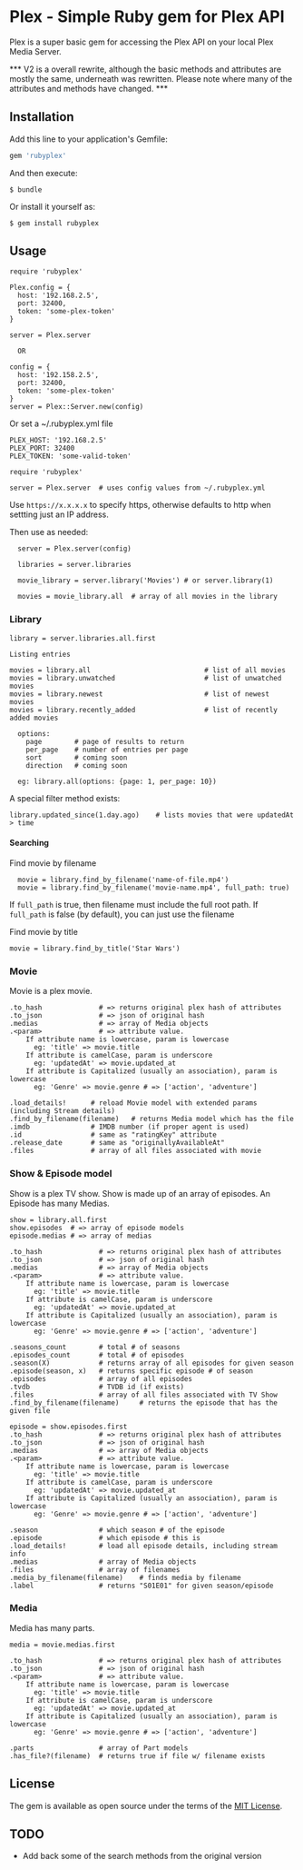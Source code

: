 # Plex - Simple Ruby gem for Plex API

Plex is a super basic gem for accessing the Plex API on your local Plex Media Server. 

*** V2 is a overall rewrite, although the basic methods and attributes are mostly the same, underneath
was rewritten. Please note where many of the attributes and methods have changed. ***


## Installation

Add this line to your application's Gemfile:

```ruby
gem 'rubyplex'
```

And then execute:

    $ bundle

Or install it yourself as:

    $ gem install rubyplex

## Usage

```
require 'rubyplex'

Plex.config = {
  host: '192.168.2.5',
  port: 32400,
  token: 'some-plex-token'
}

server = Plex.server

  OR

config = {
  host: '192.158.2.5',
  port: 32400,
  token: 'some-plex-token'
}
server = Plex::Server.new(config)

```

Or set a ~/.rubyplex.yml file 

```
PLEX_HOST: '192.168.2.5'
PLEX_PORT: 32400
PLEX_TOKEN: 'some-valid-token'
```

``` 
require 'rubyplex'

server = Plex.server  # uses config values from ~/.rubyplex.yml
```



Use ```https://x.x.x.x``` to specify https, otherwise defaults to http when settting just an IP address.



Then use as needed:

```
  server = Plex.server(config)

  libraries = server.libraries

  movie_library = server.library('Movies') # or server.library(1)

  movies = movie_library.all  # array of all movies in the library
```

### Library

```
library = server.libraries.all.first

Listing entries

movies = library.all                            # list of all movies
movies = library.unwatched                      # list of unwatched movies
movies = library.newest                         # list of newest movies
movies = library.recently_added                 # list of recently added movies

  options:
    page        # page of results to return
    per_page    # number of entries per page
    sort        # coming soon
    direction   # coming soon

  eg: library.all(options: {page: 1, per_page: 10})
```

A special filter method exists:

```
library.updated_since(1.day.ago)    # lists movies that were updatedAt > time
```

#### Searching

Find movie by filename
``` 
  movie = library.find_by_filename('name-of-file.mp4')
  movie = library.find_by_filename('movie-name.mp4', full_path: true)
```
If ```full_path``` is true, then filename must include the full root path.
If ```full_path``` is false (by default), you can just use the filename

Find movie by title

```
movie = library.find_by_title('Star Wars')
```

### Movie

Movie is a plex movie.

```
.to_hash              # => returns original plex hash of attributes
.to_json              # => json of original hash
.medias               # => array of Media objects
.<param>              # => attribute value. 
    If attribute name is lowercase, param is lowercase
      eg: 'title' => movie.title
    If attribute is camelCase, param is underscore  
      eg: 'updatedAt' => movie.updated_at
    If attribute is Capitalized (usually an association), param is lowercase 
      eg: 'Genre' => movie.genre # => ['action', 'adventure']

.load_details!      # reload Movie model with extended params (including Stream details)
.find_by_filename(filename)   # returns Media model which has the file 
.imdb               # IMDB number (if proper agent is used)
.id                 # same as "ratingKey" attribute
.release_date       # same as "originallyAvailableAt"
.files              # array of all files associated with movie
```

### Show & Episode model

Show is a plex TV show. Show is made up of an array of episodes. An Episode has many Medias.

```
show = library.all.first
show.episodes  # => array of episode models
episode.medias # => array of medias

.to_hash              # => returns original plex hash of attributes
.to_json              # => json of original hash
.medias               # => array of Media objects
.<param>              # => attribute value. 
    If attribute name is lowercase, param is lowercase
      eg: 'title' => movie.title
    If attribute is camelCase, param is underscore  
      eg: 'updatedAt' => movie.updated_at
    If attribute is Capitalized (usually an association), param is lowercase 
      eg: 'Genre' => movie.genre # => ['action', 'adventure']

.seasons_count        # total # of seasons
.episodes_count       # total # of episodes
.season(X)            # returns array of all episodes for given season
.episode(season, x)   # returns specific episode # of season
.episodes             # array of all episodes
.tvdb                 # TVDB id (if exists)
.files                # array of all files associated with TV Show
.find_by_filename(filename)     # returns the episode that has the given file
```

```
episode = show.episodes.first
.to_hash              # => returns original plex hash of attributes
.to_json              # => json of original hash
.medias               # => array of Media objects
.<param>              # => attribute value. 
    If attribute name is lowercase, param is lowercase
      eg: 'title' => movie.title
    If attribute is camelCase, param is underscore  
      eg: 'updatedAt' => movie.updated_at
    If attribute is Capitalized (usually an association), param is lowercase 
      eg: 'Genre' => movie.genre # => ['action', 'adventure']

.season               # which season # of the episode
.episode              # which episode # this is
.load_details!        # load all episode details, including stream info
.medias               # array of Media objects
.files                # array of filenames
.media_by_filename(filename)    # finds media by filename
.label                # returns "S01E01" for given season/episode
```

### Media

Media has many parts. 

```
media = movie.medias.first

.to_hash              # => returns original plex hash of attributes
.to_json              # => json of original hash
.<param>              # => attribute value. 
    If attribute name is lowercase, param is lowercase
      eg: 'title' => movie.title
    If attribute is camelCase, param is underscore  
      eg: 'updatedAt' => movie.updated_at
    If attribute is Capitalized (usually an association), param is lowercase 
      eg: 'Genre' => movie.genre # => ['action', 'adventure']

.parts                # array of Part models
.has_file?(filename)  # returns true if file w/ filename exists
```




## License

The gem is available as open source under the terms of the [MIT License](https://opensource.org/licenses/MIT).

## TODO

* Add back some of the search methods from the original version

